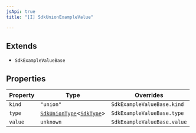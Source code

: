 ```yaml
---
jsApi: true
title: "[I] SdkUnionExampleValue"

---
```

## Extends

- `SdkExampleValueBase`

## Properties

| Property | Type | Overrides |
| ------ | ------ | ------ |
| `kind` | `"union"` | `SdkExampleValueBase.kind` |
| `type` | [`SdkUnionType`](SdkUnionType.md)<[`SdkType`](../type-aliases/SdkType.md)\> | `SdkExampleValueBase.type` |
| `value` | `unknown` | `SdkExampleValueBase.value` |
